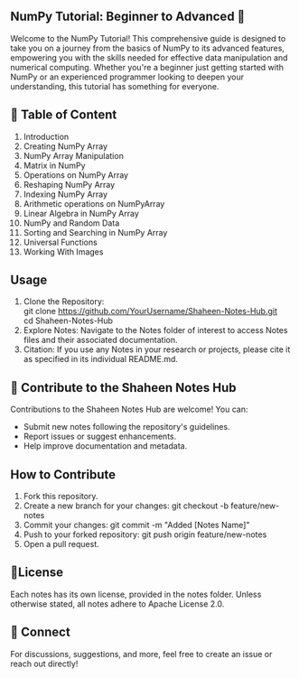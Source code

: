 ## NumPy Tutorial: Beginner to Advanced  🚀

Welcome to the NumPy Tutorial! This comprehensive guide is designed to take you on a journey from the basics of NumPy to its advanced features, empowering you with the skills needed for effective data manipulation and numerical computing. Whether you're a beginner just getting started with NumPy or an experienced programmer looking to deepen your understanding, this tutorial has something for everyone.

## 🌟 Table of Content 
1. Introduction
2. Creating NumPy Array
3. NumPy Array Manipulation
4. Matrix in NumPy
5. Operations on NumPy Array
6. Reshaping NumPy Array
7. Indexing NumPy Array
8. Arithmetic operations on NumPyArray
9. Linear Algebra in NumPy Array
10. NumPy and Random Data
11. Sorting and Searching in NumPy Array
12. Universal Functions
13. Working With Images

## Usage
1. Clone the Repository:   
git clone https://github.com/YourUsername/Shaheen-Notes-Hub.git  
cd Shaheen-Notes-Hub  
2. Explore Notes: Navigate to the Notes folder of interest to access Notes files and their associated documentation.
3. Citation: If you use any Notes in your research or projects, please cite it as specified in its individual README.md.

## 📢 Contribute to the Shaheen Notes Hub
Contributions to the Shaheen Notes Hub are welcome! You can:
- Submit new notes following the repository's guidelines.
- Report issues or suggest enhancements.
- Help improve documentation and metadata.
 
## How to Contribute
1. Fork this repository.
2. Create a new branch for your changes: git checkout -b feature/new-notes  
3. Commit your changes: git commit -m "Added [Notes Name]"  
4. Push to your forked repository: git push origin feature/new-notes
5. Open a pull request.

## 📜License

Each notes has its own license, provided in the notes folder. Unless otherwise stated, all notes adhere to Apache License 2.0.

## 💬 Connect

For discussions, suggestions, and more, feel free to create an issue or reach out directly!
